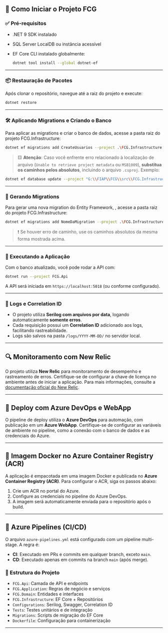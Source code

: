 ## 🚀 Como Iniciar o Projeto FCG

### ✅ Pré-requisitos

* .NET 9 SDK instalado
* SQL Server LocalDB ou instância acessível
* EF Core CLI instalado globalmente:

  ```bash
  dotnet tool install --global dotnet-ef
  ```

---

### 📦 Restauração de Pacotes

Após clonar o repositório, navegue até a raiz do projeto e execute:

```bash
dotnet restore
```

---

### 🛠️ Aplicando Migrations e Criando o Banco

Para aplicar as migrations e criar o banco de dados, acesse a pasta raiz do projeto FCG.Infrastructure:

```bash
dotnet ef migrations add CreateUsuarios --project .\FCG.Infrastructure.csproj --startup-project ..\FCG.Api\FCG.Api.csproj
```

> 🟨 **Atenção**:
> Caso você enfrente erro relacionado à localização de arquivo (`Unable to retrieve project metadata` ou `MSB1009`), **substitua os caminhos pelos absolutos**, incluindo o arquivo `.csproj`. Exemplo:

```bash
dotnet ef database update --project "G:\\FIAP\\FCG\\src\\FCG.Infrastructure\\FCG.Infrastructure.csproj" --startup-project "G:\\FIAP\\FCG\\src\\FCG.Api\\FCG.Api.csproj"
```

---

### 🧱 Gerando Migrations

Para gerar uma nova migration do Entity Framework, , acesse a pasta raiz do projeto FCG.Infrastructure:

```bash
dotnet ef migrations add NomeDaMigration --project .\FCG.Infrastructure.csproj --startup-project ..\FCG.Api\FCG.Api.csproj
```

> ❗ Se houver erro de caminho, use os caminhos absolutos da mesma forma mostrada acima.

---

### 🔄 Executando a Aplicação

Com o banco atualizado, você pode rodar a API com:

```bash
dotnet run --project FCG.Api
```

A API será iniciada em `https://localhost:5018` (ou conforme configurado).

---

### 🐞 Logs e Correlation ID

* O projeto utiliza **Serilog com arquivos por data**, logando automaticamente **somente erros**.
* Cada requisição possui um **Correlation ID** adicionado aos logs, facilitando rastreabilidade.
* Logs são salvos na pasta `/logs/YYYY-MM-DD/` no servidor local.

---

## 🔍 Monitoramento com New Relic

O projeto utiliza **New Relic** para monitoramento de desempenho e rastreamento de erros. Certifique-se de configurar a chave de licença no ambiente antes de iniciar a aplicação. Para mais informações, consulte a [documentação oficial do New Relic](https://docs.newrelic.com/).

---

## 🚀 Deploy com Azure DevOps e WebApp

O pipeline de deploy utiliza o **Azure DevOps** para automação, com publicação em um **Azure WebApp**. Certifique-se de configurar as variáveis de ambiente no pipeline, como a conexão com o banco de dados e as credenciais do Azure.

---
## 🐳 Imagem Docker no Azure Container Registry (ACR)

A aplicação é empacotada em uma imagem Docker e publicada no **Azure Container Registry (ACR)**. Para configurar o ACR, siga os passos abaixo:

1. Crie um ACR no portal do Azure.
2. Configure as credenciais no pipeline do Azure DevOps.
3. A imagem será automaticamente enviada para o repositório após o build.

---

## 📜 Azure Pipelines (CI/CD)

O arquivo `azure-pipelines.yml` está configurado com um pipeline multi-stage. A regra é:

- **CI**: Executado em PRs e commits em qualquer branch, exceto `main`.
- **CD**: Executado apenas em commits na branch `main` (após merge).


### 📂 Estrutura do Projeto

* `FCG.Api`: Camada de API e endpoints
* `FCG.Application`: Regras de negócio e serviços
* `FCG.Domain`: Entidades e interfaces
* `FCG.Infrastructure`: EF Core + Repositórios
* `Configurations`: Serilog, Swagger, Correlation ID
* `Tests`: Testes unitários e de integração
* `Migrations`: Scripts de migração do EF Core
* `Dockerfile`: Configuração para containerização

---

